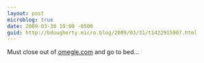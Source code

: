 ```yaml
---
layout: post
microblog: true
date: 2009-03-30 19:00 -0500
guid: http://bdougherty.micro.blog/2009/03/31/t1422915907.html
---
```

Must close out of [omegle.com](http://omegle.com/) and go to bed...
